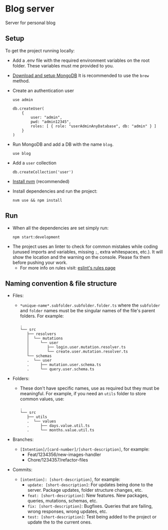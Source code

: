 # Blog server
Server for personal blog

## Setup
To get the project running locally:
- Add a .env file with the required environment variables on the root folder. These variables must me provided to you.

- [Download and setup MongoDB](https://docs.mongodb.com/manual/tutorial/install-mongodb-on-os-x/) It is recommended to use the `brew` method.

- Create an authentication user
	```
	use admin
	```

	```
	db.createUser(
		{
			user: "admin",
			pwd: "admin12345",
			roles: [ { role: "userAdminAnyDatabase", db: "admin" } ]
		}
	)
	```

- Run MongoDB and add a DB with the name `blog`.
	```
	use blog
	```

- Add a `user` collection
	```
	db.createCollection('user')
	```

- [Install nvm](https://github.com/nvm-sh/nvm) (recommended)

- Install dependencies and run the project:
	```
	nvm use && npm install
	```

## Run
- When all the dependencies are set simply run:
	```
	npm start:development
	```
- The project uses an linter to check for common mistakes while coding (unused imports and variables, missing `;`, extra whitespaces, etc.). It will show the location and the warning on the console. Please fix them before pushing your work.
	- For more info on rules visit: [eslint's rules page](https://github.com/typescript-eslint/typescript-eslint/tree/master/packages/eslint-plugin/docs/rules)

## Naming convention & file structure
- Files:
	- `*unique-name*.subfolder.subfolder.folder.ts` where the `subfolder` and `folder` names must be the singular names of the file's parent folders. For example:
        ```
        .
        └── src
           ├── resolvers
           │  └── mutations
           │     └── user
           │        ├── login.user.mutation.resolver.ts
           │        └── create.user.mutation.resolver.ts
           └── schemas
           .  └── user
           .     ├── mutation.user.schema.ts
           .     └── query.user.schema.ts
        ```

- Folders:
	- These don't have specific names, use as required but they must be meaningful. For example, if you need an `utils` folder to store common values, use: 
        ```
        .
        └── src
           ├── utils
           .  └── values
           .     ├── days.value.util.ts
           .     └── months.value.util.ts
        ```

- Branches:
	- `[Intention]/[card-number]/[short-description]`, for example:
		- Feat/1234356/new-images-handler
		- Chore/1234357/refactor-files

- Commits:
  - `[intention]: [short-description]`, for example:
	  - `update: [short-description]`: For updates being done to the server. Package updates, folder structure changes, etc.
	  - `feat: [short-description]`: New features. New packages, queries, mutations, schemas, etc.
	  - `fix: [short-description]`: Bugfixes. Queries that are failing, wrong responses, wrong updates, etc.
	  - `test: [short-description]`: Test being added to the project or update the to the current ones.
